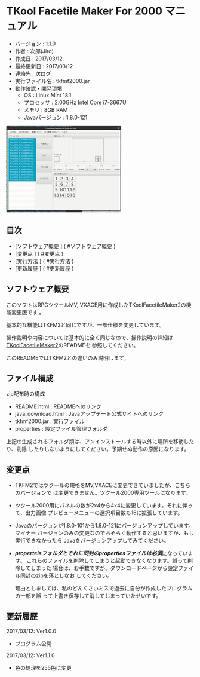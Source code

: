 TKool Facetile Maker For 2000 マニュアル
================================================================================

- バージョン       : 1.1.0
- 作者             : 次郎(Jiro)
- 作成日           : 2017/03/12
- 最終更新日       : 2017/03/12
- 連絡先           : [次ログ](http://jiroron666.hatenablog.com/)
- 実行ファイル名   : tkfmf2000.jar
- 動作確認・開発環境
  - OS             : Linux Mint 18.1
  - プロセッサ     : 2.00GHz Intel Core i7-3667U
  - メモリ         : 8GB RAM
  - Javaバージョン : 1.8.0-121

![tkfmf2000_demo](./gif/tkfmf2000_demo01.gif)

目次
--------------------------------------------------------------------------------

- [ソフトウェア概要 ] ( #ソフトウェア概要 )
- [変更点           ] ( #変更点           )
- [実行方法         ] ( #実行方法         )
- [更新履歴         ] ( #更新履歴         )

ソフトウェア概要
--------------------------------------------------------------------------------

このソフトはRPGツクールMV, VXACE用に作成したTKoolFacetileMaker2の機能変更版です
。

基本的な機能はTKFM2と同じですが、一部仕様を変更しています。

操作説明や内容については基本的に全く同じなので、操作説明の詳細は
[TKoolFacetileMaker2](https://github.com/jiro4989/TKoolFacetileMaker2)のREADMEを
参照してください。

このREADMEではTKFM2との違いのみ説明します。

ファイル構成
--------------------------------------------------------------------------------

zip配布時の構成

- README.html        : READMEへのリンク
- java_download.html : Javaアップデート公式サイトへのリンク
- tkfmf2000.jar      : 実行ファイル
- properties         : 設定ファイル管理フォルダ

上記の生成されるフォルダ類は、アンインストールする時以外に場所を移動したり、削除
したりしないようにしてください。予期せぬ動作の原因になります。

変更点
--------------------------------------------------------------------------------

- TKFM2ではツクールの規格をMV,VXACEに変更できていましたが、こちらのバージョンで
  は変更できません。ツクール2000専用ツールになります。

- ツクール2000用にパネルの数が2x4から4x4に変更しています。それに伴って、出力画像
  プレビューメニューの選択項目数も16に拡張しています。

- Javaのバージョンが1.8.0-101から1.8.0-121にバージョンアップしています。マイナー
  バージョンのみの変更なのでおそらく動作すると思いますが、もし実行できなかったら
  Javaをバージョンアップしてみてください。

- ***properteisフォルダとそれに同封のpropertiesファイルは必須***になっています。
  これらのファイルを削除してしまうと起動できなくなります。誤って削除してしまった
  場合は、お手数ですが、ダウンロードページから設定ファイル同封のzipを落としなお
  してください。

  理由としましては、私のどんくさいミスで過去に自分が作成したプログラムの一部を誤
  って上書き保存して消してしまっていたせいです。

更新履歴
--------------------------------------------------------------------------------

2017/03/12: Ver1.0.0
- プログラム公開

2017/03/12: Ver1.1.0
- 色の処理を255色に変更

